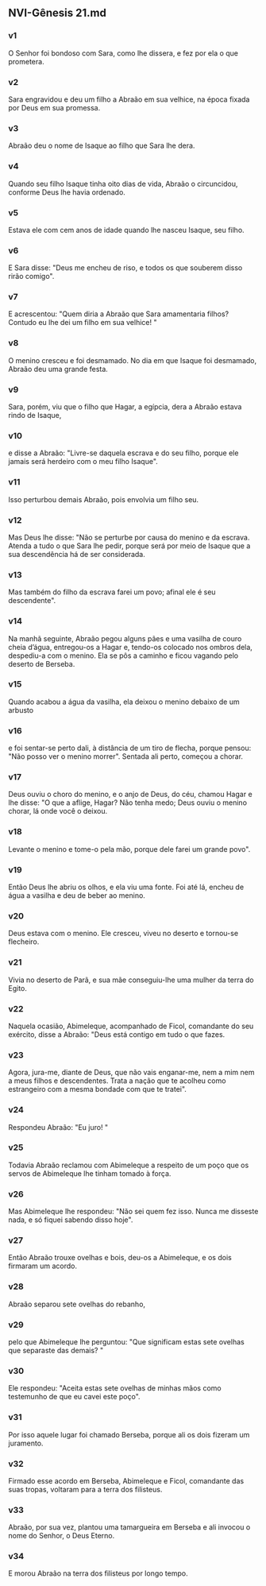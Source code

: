 ## NVI-Gênesis 21.md
### v1
 O Senhor foi bondoso com Sara, como lhe dissera, e fez por ela o que prometera.
### v2
 Sara engravidou e deu um filho a Abraão em sua velhice, na época fixada por Deus em sua promessa.
### v3
 Abraão deu o nome de Isaque ao filho que Sara lhe dera.
### v4
 Quando seu filho Isaque tinha oito dias de vida, Abraão o circuncidou, conforme Deus lhe havia ordenado.
### v5
 Estava ele com cem anos de idade quando lhe nasceu Isaque, seu filho.
### v6
 E Sara disse: "Deus me encheu de riso, e todos os que souberem disso rirão comigo".
### v7
 E acrescentou: "Quem diria a Abraão que Sara amamentaria filhos? Contudo eu lhe dei um filho em sua velhice! "
### v8
 O menino cresceu e foi desmamado. No dia em que Isaque foi desmamado, Abraão deu uma grande festa.
### v9
 Sara, porém, viu que o filho que Hagar, a egípcia, dera a Abraão estava rindo de Isaque,
### v10
 e disse a Abraão: "Livre-se daquela escrava e do seu filho, porque ele jamais será herdeiro com o meu filho Isaque".
### v11
 Isso perturbou demais Abraão, pois envolvia um filho seu.
### v12
 Mas Deus lhe disse: "Não se perturbe por causa do menino e da escrava. Atenda a tudo o que Sara lhe pedir, porque será por meio de Isaque que a sua descendência há de ser considerada.
### v13
 Mas também do filho da escrava farei um povo; afinal ele é seu descendente".
### v14
 Na manhã seguinte, Abraão pegou alguns pães e uma vasilha de couro cheia d’água, entregou-os a Hagar e, tendo-os colocado nos ombros dela, despediu-a com o menino. Ela se pôs a caminho e ficou vagando pelo deserto de Berseba.
### v15
 Quando acabou a água da vasilha, ela deixou o menino debaixo de um arbusto
### v16
 e foi sentar-se perto dali, à distância de um tiro de flecha, porque pensou: "Não posso ver o menino morrer". Sentada ali perto, começou a chorar.
### v17
 Deus ouviu o choro do menino, e o anjo de Deus, do céu, chamou Hagar e lhe disse: "O que a aflige, Hagar? Não tenha medo; Deus ouviu o menino chorar, lá onde você o deixou.
### v18
 Levante o menino e tome-o pela mão, porque dele farei um grande povo".
### v19
 Então Deus lhe abriu os olhos, e ela viu uma fonte. Foi até lá, encheu de água a vasilha e deu de beber ao menino.
### v20
 Deus estava com o menino. Ele cresceu, viveu no deserto e tornou-se flecheiro.
### v21
 Vivia no deserto de Parã, e sua mãe conseguiu-lhe uma mulher da terra do Egito.
### v22
 Naquela ocasião, Abimeleque, acompanhado de Ficol, comandante do seu exército, disse a Abraão: "Deus está contigo em tudo o que fazes.
### v23
 Agora, jura-me, diante de Deus, que não vais enganar-me, nem a mim nem a meus filhos e descendentes. Trata a nação que te acolheu como estrangeiro com a mesma bondade com que te tratei".
### v24
 Respondeu Abraão: "Eu juro! "
### v25
 Todavia Abraão reclamou com Abimeleque a respeito de um poço que os servos de Abimeleque lhe tinham tomado à força.
### v26
 Mas Abimeleque lhe respondeu: "Não sei quem fez isso. Nunca me disseste nada, e só fiquei sabendo disso hoje".
### v27
 Então Abraão trouxe ovelhas e bois, deu-os a Abimeleque, e os dois firmaram um acordo.
### v28
 Abraão separou sete ovelhas do rebanho,
### v29
 pelo que Abimeleque lhe perguntou: "Que significam estas sete ovelhas que separaste das demais? "
### v30
 Ele respondeu: "Aceita estas sete ovelhas de minhas mãos como testemunho de que eu cavei este poço".
### v31
 Por isso aquele lugar foi chamado Berseba, porque ali os dois fizeram um juramento.
### v32
 Firmado esse acordo em Berseba, Abimeleque e Ficol, comandante das suas tropas, voltaram para a terra dos filisteus.
### v33
 Abraão, por sua vez, plantou uma tamargueira em Berseba e ali invocou o nome do Senhor, o Deus Eterno.
### v34
 E morou Abraão na terra dos filisteus por longo tempo.
